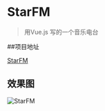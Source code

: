 # StarFM

> 用Vue.js 写的一个音乐电台

##项目地址

[StarFM](http://music.jimmy66.org)

## 效果图

![StarFM](http://7o52g5.com1.z0.glb.clouddn.com/%E5%B1%8F%E5%B9%95%E5%BF%AB%E7%85%A7%202017-03-25%2000.55.34.png)